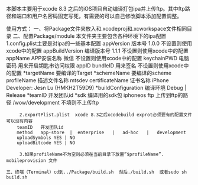 

本脚本主要用于xcode 8.3 之后的iOS项目自动编译打包ipa并上传ftp。其中ftp路径和端口和用户名密码固定写死，有需要的可以自己修改脚本添加配置调整。

使用方式：
	一、将Package文件夹放入和.xcodeproj和.xcworkspace文件相同目录
	二、配置Package/module
	   本文件夹主要包含各种环境下的ipa配置
	     1.config.plist主要是对ipa的一些基本配置
		appVersion  版本号  1.0.0 不设置则使用xcode中的配置
		appBuildVersion  编译版本号 1.1.1 不设置则使用xcode中的配置
		appName  APP安装名称  微信  不设置则使用xcode中的配置
		keychainPWD  电脑密码  用来开启钥匙串访问权限
		appID     bundleID  用来签名 不设置则使用xcode中的配置
	       *targetName  要编译的Target 
	       *schemeName  要编译的scheme
		profileName 描述文件名称 mtsdev
		certificateName 证书名称 iPhone Developer: Jesn Lu (HMKH2T59D9)
	       *buildConfiguration  编译环境 Debug | Release
	       *teamID   开发团队id
	       *sdk      编译用的sdk包 iphoneos
	        ftp      上传到ftp的路径  /wow/development 不填则不上传ftp

	     2.exportPlist.plist  xcode 8.3之后xcodebuild exprot必须要有的配置文件可以没有内容
		teamID   开发团队id
		method   app-store  |  enterprise   |   ad-hoc   |   development
		uploadSymbols YES | NO
		uploadBitcode YES | NO

	     3.如果profileName不为空则必须在当前目录下放置”$profileName”. mobileprovision 文件

	三、终端（Terminal）cd到../Package/build.sh  然后./build.sh  或者sudo sh build.sh

